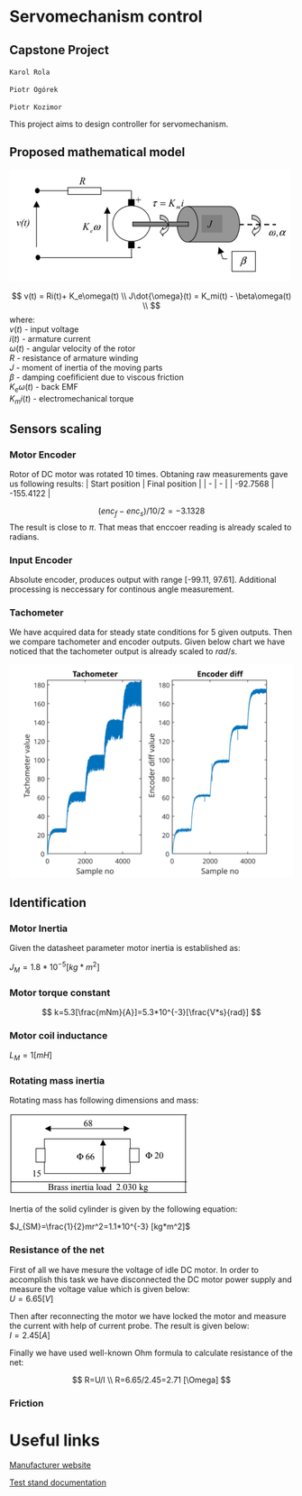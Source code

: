 # Servomechanism control
## Capstone Project
`Karol Rola`

`Piotr Ogórek`

`Piotr Kozimor`

This project aims to design controller for servomechanism.

## Proposed mathematical model
![alt text](/doc/images\math_scheme.png "Model")

$$
v(t) = Ri(t)+ K_e\omega(t) \\
J\dot{\omega}(t) = K_mi(t) - \beta\omega(t) \\
$$
where: \
$v(t)$ - input voltage \
$i(t)$ - armature current \
$\omega(t)$ - angular velocity of the rotor \
$R$ - resistance of armature winding \
$J$ - moment of inertia of the moving parts \
$\beta$ - damping coefificient due to viscous friction \
$K_e\omega(t)$ - back EMF \
$K_mi(t)$ - electromechanical torque



## Sensors scaling

### Motor Encoder
Rotor of DC motor was rotated 10 times. Obtaning raw measurements gave us following results:
| Start position | Final position |
| - | - |
| -92.7568 | -155.4122 |

$$
(enc_f - enc_s)/ 10/ 2 =-3.1328
$$
The result is close to $\pi$. That meas that enccoer reading is already scaled to radians.

### Input Encoder
Absolute encoder, produces output with range [-99.11, 97.61]. Additional processing is neccessary for continous angle measurement.


### Tachometer
We have acquired data for steady state conditions for 5 given outputs. Then we compare tachometer and encoder outputs. Given below chart we have noticed that the tachometer output is already scaled to $rad/s$.

![alt text](/doc/images/identification.svg "Model")


## Identification

### Motor Inertia

Given the datasheet parameter motor inertia is established as:

$J_M = 1.8 * 10^{-5}  [kg*m^2]$

### Motor torque constant

$$
k=5.3[\frac{mNm}{A}]=5.3*10^{-3}[\frac{V*s}{rad}]
$$
### Motor coil inductance

$L_M=1[mH]$

### Rotating mass inertia

Rotating mass has following dimensions and mass:

![alt text](/doc/images/brass_inertia_load.png "Model")

Inertia of the solid cylinder is given by the following equation:

$J_{SM}=\frac{1}{2}mr^2=1.1*10^{-3} [kg*m^2]$


### Resistance of the net
First of all we have mesure the voltage of idle DC motor. In order to accomplish this task we have disconnected the DC motor power supply and measure the voltage value which is given below:\
 $U=6.65 [V]$ 

Then after reconnecting the motor we have locked the motor and measure the current with help of current probe. The result is given below:\
$I=2.45 [A]$

Finally we have used well-known Ohm formula to calculate resistance of the net:

$$
R=U/I \\
R=6.65/2.45=2.71 [\Omega]
$$

### Friction



# Useful links

[Manufacturer website](http://www.inteco.com.pl/products/modular-servo/)

[Test stand documentation](https://drive.google.com/file/d/1F0foLas4g3s24JEOM_dqSUn_Qu4ZN-Qn/view?usp=sharing)
